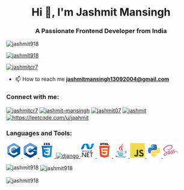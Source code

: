 <h1 align="center">Hi 👋, I'm Jashmit Mansingh</h1>
<h3 align="center">A Passionate Frontend Developer from India</h3>

<p align="left"> <img src="https://komarev.com/ghpvc/?username=jashmit918&label=Profile%20views&color=0e75b6&style=flat" alt="jashmit918" /> </p>

<p align="left"> <a href="https://github.com/ryo-ma/github-profile-trophy"><img src="https://github-profile-trophy.vercel.app/?username=jashmit918" alt="jashmit918" /></a> </p>

<p align="left"> <a href="https://twitter.com/jashmitcr7" target="blank"><img src="https://img.shields.io/twitter/follow/jashmitcr7?logo=twitter&style=for-the-badge" alt="jashmitcr7" /></a> </p>

- 📫 How to reach me **jashmitmansingh13092004@gmail.com**

<h3 align="left">Connect with me:</h3>
<p align="left">
<a href="https://twitter.com/jashmitcr7" target="blank"><img align="center" src="https://raw.githubusercontent.com/rahuldkjain/github-profile-readme-generator/master/src/images/icons/Social/twitter.svg" alt="jashmitcr7" height="30" width="40" /></a>
<a href="https://linkedin.com/in/jashmit-mansingh" target="blank"><img align="center" src="https://raw.githubusercontent.com/rahuldkjain/github-profile-readme-generator/master/src/images/icons/Social/linked-in-alt.svg" alt="jashmit-mansingh" height="30" width="40" /></a>
<a href="https://instagram.com/jashmit07" target="blank"><img align="center" src="https://raw.githubusercontent.com/rahuldkjain/github-profile-readme-generator/master/src/images/icons/Social/instagram.svg" alt="jashmit07" height="30" width="40" /></a>
<a href="https://www.codechef.com/users/jashmit" target="blank"><img align="center" src="https://cdn.jsdelivr.net/npm/simple-icons@3.1.0/icons/codechef.svg" alt="jashmit" height="30" width="40" /></a>
<a href="https://www.leetcode.com/u/jaahmit" target="blank"><img align="center" src="https://raw.githubusercontent.com/rahuldkjain/github-profile-readme-generator/master/src/images/icons/Social/leet-code.svg" alt="https://leetcode.com/u/jaahmit" height="30" width="40" /></a>
</p>

<h3 align="left">Languages and Tools:</h3>
<p align="left"> <a href="https://www.cprogramming.com/" target="_blank" rel="noreferrer"> <img src="https://raw.githubusercontent.com/devicons/devicon/master/icons/c/c-original.svg" alt="c" width="40" height="40"/> </a> <a href="https://www.w3schools.com/cpp/" target="_blank" rel="noreferrer"> <img src="https://raw.githubusercontent.com/devicons/devicon/master/icons/cplusplus/cplusplus-original.svg" alt="cplusplus" width="40" height="40"/> </a> <a href="https://www.w3schools.com/css/" target="_blank" rel="noreferrer"> <img src="https://raw.githubusercontent.com/devicons/devicon/master/icons/css3/css3-original-wordmark.svg" alt="css3" width="40" height="40"/> </a> <a href="https://www.djangoproject.com/" target="_blank" rel="noreferrer"> <img src="https://cdn.worldvectorlogo.com/logos/django.svg" alt="django" width="40" height="40"/> </a> <a href="https://dotnet.microsoft.com/" target="_blank" rel="noreferrer"> <img src="https://raw.githubusercontent.com/devicons/devicon/master/icons/dot-net/dot-net-original-wordmark.svg" alt="dotnet" width="40" height="40"/> </a> <a href="https://www.w3.org/html/" target="_blank" rel="noreferrer"> <img src="https://raw.githubusercontent.com/devicons/devicon/master/icons/html5/html5-original-wordmark.svg" alt="html5" width="40" height="40"/> </a> <a href="https://www.java.com" target="_blank" rel="noreferrer"> <img src="https://raw.githubusercontent.com/devicons/devicon/master/icons/java/java-original.svg" alt="java" width="40" height="40"/> </a> <a href="https://developer.mozilla.org/en-US/docs/Web/JavaScript" target="_blank" rel="noreferrer"> <img src="https://raw.githubusercontent.com/devicons/devicon/master/icons/javascript/javascript-original.svg" alt="javascript" width="40" height="40"/> </a> <a href="https://www.python.org" target="_blank" rel="noreferrer"> <img src="https://raw.githubusercontent.com/devicons/devicon/master/icons/python/python-original.svg" alt="python" width="40" height="40"/> </a> <a href="https://sass-lang.com" target="_blank" rel="noreferrer"> <img src="https://raw.githubusercontent.com/devicons/devicon/master/icons/sass/sass-original.svg" alt="sass" width="40" height="40"/> </a> </p>

<p><img align="left" src="https://github-readme-stats.vercel.app/api/top-langs?username=jashmit918&show_icons=true&locale=en&layout=compact" alt="jashmit918" /></p>

<p>&nbsp;<img align="center" src="https://github-readme-stats.vercel.app/api?username=jashmit918&show_icons=true&locale=en" alt="jashmit918" /></p>

<p><img align="center" src="https://github-readme-streak-stats.herokuapp.com/?user=jashmit918&" alt="jashmit918" /></p>
